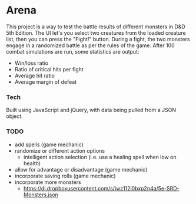 # Arena

This project is a way to test the battle results of different monsters in D&D 5th Edition.
The UI let's you select two creatures from the loaded creature list, then you can press the "Fight!" button.
During a fight, the two monsters engage in a randomized battle as per the rules of the game.
After 100 combat simulations are run, some statistics are output:
- Win/loss ratio
- Ratio of critical hits per fight
- Average hit ratio
- Average margin of defeat

### Tech
Built using JavaScript and jQuery, with data being pulled from a JSON object.


### TODO
- add spells (game mechanic)
- randomize or different action options
  - intelligent action selection (i.e. use a healing spell when low on health)
- allow for advantage or disadvantage (game mechanic)
- incorporate saving rolls (game mechanic)
- incorporate more monsters
  - https://dl.dropboxusercontent.com/s/iwz112i0bxp2n4a/5e-SRD-Monsters.json
